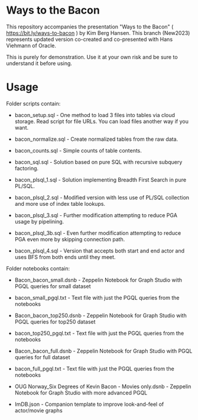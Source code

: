 # Ways to the Bacon

This repository accompanies the presentation "Ways to the Bacon" ( https://bit.ly/ways-to-bacon ) by Kim Berg Hansen.
This branch (New2023) represents updated version co-created and co-presented with Hans Viehmann of Oracle.

This is purely for demonstration. Use it at your own risk and be sure to understand it before using.

# Usage

Folder scripts contain:

* bacon_setup.sql - One method to load 3 files into tables via cloud storage. Read script for file URLs. You can load files another way if you want.

* bacon_normalize.sql - Create normalized tables from the raw data.

* bacon_counts.sql - Simple counts of table contents.

* bacon_sql.sql - Solution based on pure SQL with recursive subquery factoring.

* bacon_plsql_1.sql - Solution implementing Breadth First Search in pure PL/SQL.

* bacon_plsql_2.sql - Modified version with less use of PL/SQL collection and more use of index table lookups.

* bacon_plsql_3.sql - Further modification attempting to reduce PGA usage by pipelining.

* bacon_plsql_3b.sql - Even further modification attempting to reduce PGA even more by skipping connection path.

* bacon_plsql_4.sql - Version that accepts both start and end actor and uses BFS from both ends until they meet.

Folder notebooks contain:

* Bacon_bacon_small.dsnb - Zeppelin Notebook for Graph Studio with PGQL queries for small dataset

* bacon_small_pgql.txt - Text file with just the PGQL queries from the notebooks

* Bacon_bacon_top250.dsnb - Zeppelin Notebook for Graph Studio with PGQL queries for top250 dataset

* bacon_top250_pgql.txt - Text file with just the PGQL queries from the notebooks

* Bacon_bacon_full.dsnb - Zeppelin Notebook for Graph Studio with PGQL queries for full dataset

* bacon_full_pgql.txt - Text file with just the PGQL queries from the notebooks

* OUG Norway_Six Degrees of Kevin Bacon - Movies only.dsnb - Zeppelin Notebook for Graph Studio with more advanced PGQL

* ImDB.json - Companion template to improve look-and-feel of actor/movie graphs
